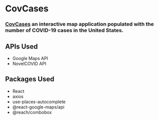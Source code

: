 # CovCases

### [CovCases](https://covcases.raaudain.vercel.app/) an interactive map application populated with the number of COVID-19 cases in the United States.

## APIs Used

* Google Maps API
* NovelCOVID API

## Packages Used

* React
* axios
* use-places-autocomplete
* @react-google-maps/api
* @reach/combobox
